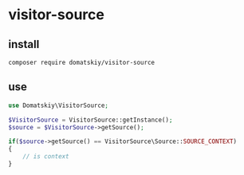 # visitor-source

## install 

```
composer require domatskiy/visitor-source
```
## use

```php
use Domatskiy\VisitorSource;

$VisitorSource = VisitorSource::getInstance();
$source = $VisitorSource->getSource();

if($source->getSource() == VisitorSource\Source::SOURCE_CONTEXT)
{
    // is context
}

```
